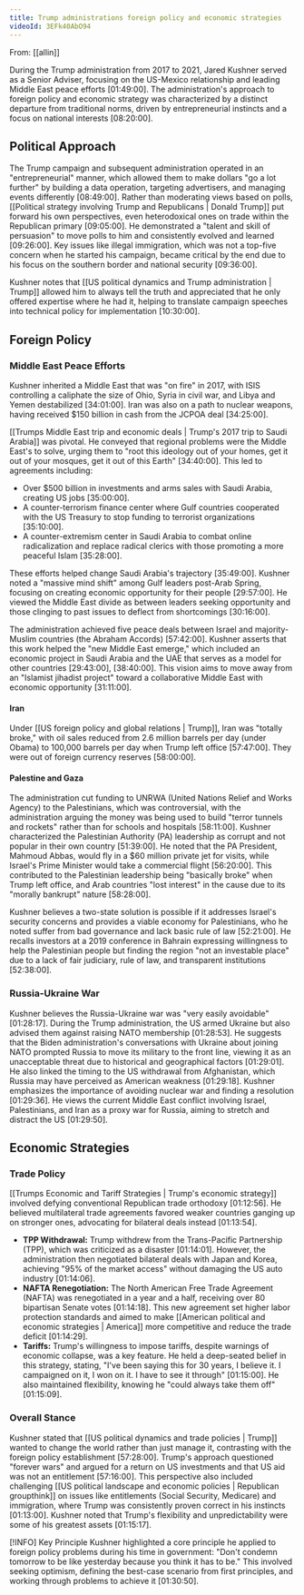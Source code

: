```yaml
---
title: Trump administrations foreign policy and economic strategies
videoId: 3EFk40AbO94
---
```


From: [[allin]] <br/> 

During the Trump administration from 2017 to 2021, Jared Kushner served as a Senior Adviser, focusing on the US-Mexico relationship and leading Middle East peace efforts <a class="yt-timestamp" data-t="01:49:00">[01:49:00]</a>. The administration's approach to foreign policy and economic strategy was characterized by a distinct departure from traditional norms, driven by entrepreneurial instincts and a focus on national interests <a class="yt-timestamp" data-t="08:20:00">[08:20:00]</a>.

## Political Approach

The Trump campaign and subsequent administration operated in an "entrepreneurial" manner, which allowed them to make dollars "go a lot further" by building a data operation, targeting advertisers, and managing events differently <a class="yt-timestamp" data-t="08:49:00">[08:49:00]</a>. Rather than moderating views based on polls, [[Political strategy involving Trump and Republicans | Donald Trump]] put forward his own perspectives, even heterodoxical ones on trade within the Republican primary <a class="yt-timestamp" data-t="09:05:00">[09:05:00]</a>. He demonstrated a "talent and skill of persuasion" to move polls to him and consistently evolved and learned <a class="yt-timestamp" data-t="09:26:00">[09:26:00]</a>. Key issues like illegal immigration, which was not a top-five concern when he started his campaign, became critical by the end due to his focus on the southern border and national security <a class="yt-timestamp" data-t="09:36:00">[09:36:00]</a>.

Kushner notes that [[US political dynamics and Trump administration | Trump]] allowed him to always tell the truth and appreciated that he only offered expertise where he had it, helping to translate campaign speeches into technical policy for implementation <a class="yt-timestamp" data-t="10:30:00">[10:30:00]</a>.

## Foreign Policy

### Middle East Peace Efforts

Kushner inherited a Middle East that was "on fire" in 2017, with ISIS controlling a caliphate the size of Ohio, Syria in civil war, and Libya and Yemen destabilized <a class="yt-timestamp" data-t="34:01:00">[34:01:00]</a>. Iran was also on a path to nuclear weapons, having received $150 billion in cash from the JCPOA deal <a class="yt-timestamp" data-t="34:25:00">[34:25:00]</a>.

[[Trumps Middle East trip and economic deals | Trump's 2017 trip to Saudi Arabia]] was pivotal. He conveyed that regional problems were the Middle East's to solve, urging them to "root this ideology out of your homes, get it out of your mosques, get it out of this Earth" <a class="yt-timestamp" data-t="34:40:00">[34:40:00]</a>. This led to agreements including:
*   Over $500 billion in investments and arms sales with Saudi Arabia, creating US jobs <a class="yt-timestamp" data-t="35:00:00">[35:00:00]</a>.
*   A counter-terrorism finance center where Gulf countries cooperated with the US Treasury to stop funding to terrorist organizations <a class="yt-timestamp" data-t="35:10:00">[35:10:00]</a>.
*   A counter-extremism center in Saudi Arabia to combat online radicalization and replace radical clerics with those promoting a more peaceful Islam <a class="yt-timestamp" data-t="35:28:00">[35:28:00]</a>.

These efforts helped change Saudi Arabia's trajectory <a class="yt-timestamp" data-t="35:49:00">[35:49:00]</a>. Kushner noted a "massive mind shift" among Gulf leaders post-Arab Spring, focusing on creating economic opportunity for their people <a class="yt-timestamp" data-t="29:57:00">[29:57:00]</a>. He viewed the Middle East divide as between leaders seeking opportunity and those clinging to past issues to deflect from shortcomings <a class="yt-timestamp" data-t="30:16:00">[30:16:00]</a>.

The administration achieved five peace deals between Israel and majority-Muslim countries (the Abraham Accords) <a class="yt-timestamp" data-t="57:42:00">[57:42:00]</a>. Kushner asserts that this work helped the "new Middle East emerge," which included an economic project in Saudi Arabia and the UAE that serves as a model for other countries <a class="yt-timestamp" data-t="29:43:00">[29:43:00]</a>, <a class="yt-timestamp" data-t="38:40:00">[38:40:00]</a>. This vision aims to move away from an "Islamist jihadist project" toward a collaborative Middle East with economic opportunity <a class="yt-timestamp" data-t="31:11:00">[31:11:00]</a>.

#### Iran

Under [[US foreign policy and global relations | Trump]], Iran was "totally broke," with oil sales reduced from 2.6 million barrels per day (under Obama) to 100,000 barrels per day when Trump left office <a class="yt-timestamp" data-t="57:47:00">[57:47:00]</a>. They were out of foreign currency reserves <a class="yt-timestamp" data-t="58:00:00">[58:00:00]</a>.

#### Palestine and Gaza

The administration cut funding to UNRWA (United Nations Relief and Works Agency) to the Palestinians, which was controversial, with the administration arguing the money was being used to build "terror tunnels and rockets" rather than for schools and hospitals <a class="yt-timestamp" data-t="58:11:00">[58:11:00]</a>. Kushner characterized the Palestinian Authority (PA) leadership as corrupt and not popular in their own country <a class="yt-timestamp" data-t="51:39:00">[51:39:00]</a>. He noted that the PA President, Mahmoud Abbas, would fly in a $60 million private jet for visits, while Israel's Prime Minister would take a commercial flight <a class="yt-timestamp" data-t="56:20:00">[56:20:00]</a>. This contributed to the Palestinian leadership being "basically broke" when Trump left office, and Arab countries "lost interest" in the cause due to its "morally bankrupt" nature <a class="yt-timestamp" data-t="58:28:00">[58:28:00]</a>.

Kushner believes a two-state solution is possible if it addresses Israel's security concerns and provides a viable economy for Palestinians, who he noted suffer from bad governance and lack basic rule of law <a class="yt-timestamp" data-t="52:21:00">[52:21:00]</a>. He recalls investors at a 2019 conference in Bahrain expressing willingness to help the Palestinian people but finding the region "not an investable place" due to a lack of fair judiciary, rule of law, and transparent institutions <a class="yt-timestamp" data-t="52:38:00">[52:38:00]</a>.

### Russia-Ukraine War

Kushner believes the Russia-Ukraine war was "very easily avoidable" <a class="yt-timestamp" data-t="01:28:17">[01:28:17]</a>. During the Trump administration, the US armed Ukraine but also advised them against raising NATO membership <a class="yt-timestamp" data-t="01:28:53">[01:28:53]</a>. He suggests that the Biden administration's conversations with Ukraine about joining NATO prompted Russia to move its military to the front line, viewing it as an unacceptable threat due to historical and geographical factors <a class="yt-timestamp" data-t="01:29:01">[01:29:01]</a>. He also linked the timing to the US withdrawal from Afghanistan, which Russia may have perceived as American weakness <a class="yt-timestamp" data-t="01:29:18">[01:29:18]</a>. Kushner emphasizes the importance of avoiding nuclear war and finding a resolution <a class="yt-timestamp" data-t="01:29:36">[01:29:36]</a>. He views the current Middle East conflict involving Israel, Palestinians, and Iran as a proxy war for Russia, aiming to stretch and distract the US <a class="yt-timestamp" data-t="01:29:50">[01:29:50]</a>.

## Economic Strategies

### Trade Policy

[[Trumps Economic and Tariff Strategies | Trump's economic strategy]] involved defying conventional Republican trade orthodoxy <a class="yt-timestamp" data-t="01:12:56">[01:12:56]</a>. He believed multilateral trade agreements favored weaker countries ganging up on stronger ones, advocating for bilateral deals instead <a class="yt-timestamp" data-t="01:13:54">[01:13:54]</a>.
*   **TPP Withdrawal:** Trump withdrew from the Trans-Pacific Partnership (TPP), which was criticized as a disaster <a class="yt-timestamp" data-t="01:14:01">[01:14:01]</a>. However, the administration then negotiated bilateral deals with Japan and Korea, achieving "95% of the market access" without damaging the US auto industry <a class="yt-timestamp" data-t="01:14:06">[01:14:06]</a>.
*   **NAFTA Renegotiation:** The North American Free Trade Agreement (NAFTA) was renegotiated in a year and a half, receiving over 80 bipartisan Senate votes <a class="yt-timestamp" data-t="01:14:18">[01:14:18]</a>. This new agreement set higher labor protection standards and aimed to make [[American political and economic strategies | America]] more competitive and reduce the trade deficit <a class="yt-timestamp" data-t="01:14:29">[01:14:29]</a>.
*   **Tariffs:** Trump's willingness to impose tariffs, despite warnings of economic collapse, was a key feature. He held a deep-seated belief in this strategy, stating, "I've been saying this for 30 years, I believe it. I campaigned on it, I won on it. I have to see it through" <a class="yt-timestamp" data-t="01:15:00">[01:15:00]</a>. He also maintained flexibility, knowing he "could always take them off" <a class="yt-timestamp" data-t="01:15:09">[01:15:09]</a>.

### Overall Stance

Kushner stated that [[US political dynamics and trade policies | Trump]] wanted to change the world rather than just manage it, contrasting with the foreign policy establishment <a class="yt-timestamp" data-t="57:28:00">[57:28:00]</a>. Trump's approach questioned "forever wars" and argued for a return on US investments and that US aid was not an entitlement <a class="yt-timestamp" data-t="57:16:00">[57:16:00]</a>. This perspective also included challenging [[US political landscape and economic policies | Republican groupthink]] on issues like entitlements (Social Security, Medicare) and immigration, where Trump was consistently proven correct in his instincts <a class="yt-timestamp" data-t="01:13:00">[01:13:00]</a>. Kushner noted that Trump's flexibility and unpredictability were some of his greatest assets <a class="yt-timestamp" data-t="01:15:17">[01:15:17]</a>.

<div class="callout">
[!INFO] Key Principle
Kushner highlighted a core principle he applied to foreign policy problems during his time in government: "Don't condemn tomorrow to be like yesterday because you think it has to be." This involved seeking optimism, defining the best-case scenario from first principles, and working through problems to achieve it <a class="yt-timestamp" data-t="01:30:50">[01:30:50]</a>.
</div>